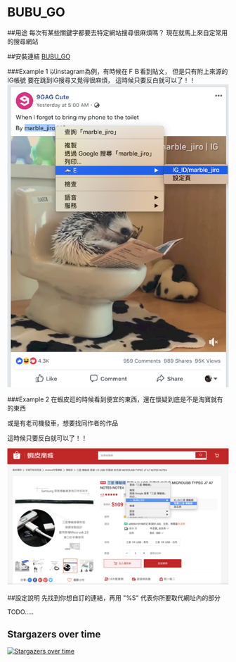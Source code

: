 # BUBU_GO

##用途
每次有某些關鍵字都要去特定網站搜尋很麻煩嗎？
現在就馬上來自定常用的搜尋網站

##安裝連結
[BUBU_GO](https://goo.gl/7xE2WM)

###Example 1
以instagram為例，有時候在ＦＢ看到貼文，
但是只有附上來源的IG帳號
要在跳到IG搜尋又覺得很麻煩，
這時候只要反白就可以了！！
![example1](https://github.com/JerryLin0920/chrome_extensions_E/blob/master/readmeImage/image2.png)

###Example 2
在蝦皮逛的時候看到便宜的東西，還在懷疑到底是不是淘寶就有的東西

或是有老司機發車，想要找同作者的作品

這時候只要反白就可以了！！

![example2](https://github.com/JerryLin0920/chrome_extensions_E/blob/master/readmeImage/image4.png)


##設定說明
先找到你想自訂的連結，再用 "%S" 代表你所要取代網址內的部分

TODO.....

## Stargazers over time
[![Stargazers over time](https://starcharts.herokuapp.com/JerryLin0920/chrome_extensions_E.svg)](https://starcharts.herokuapp.com/JerryLin0920/chrome_extensions_E)
      
